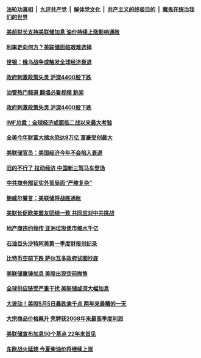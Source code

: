 ####  [法轮功真相](../../../../basic/blob/master/README.md?t=05312231) &nbsp;|&nbsp; [九评共产党](../../../../9ping.md/blob/master/README.md?t=05312231) &nbsp;|&nbsp; [解体党文化](../../../../jtdwh.md/blob/master/README.md?t=05312231)  &nbsp;|&nbsp; [共产主义的终极目的](../../../../gczydzjmd.md/blob/master/README.md?t=05312231) &nbsp;|&nbsp; [魔鬼在统治我们的世界](../../../../mgztzwmdsj.md/blob/master/README.md?t=05312231) 

#### [美前财长支持美联储加息 油价持续上涨影响通胀](../pages/soh7/624329.md?t=05312231) 
#### [利率走向何方？美联储面临艰难选择](../pages/soh7/623753.md?t=05312231) 
#### [世银：俄乌战争或触发全球经济衰退](../pages/soh7/623663.md?t=05312231) 
#### [政府刺激政策失灵 沪深4400股下跌](../pages/soh7/623129.md?t=05312231) 
#### [油管热门频道 翻墙必看视频 新闻](http://45.76.130.85:81/youtube.html?05312231)
#### [政府刺激政策失灵 沪深4400股下跌](../pages/soh7/623129.md?t=05312231) 
#### [IMF总裁：全球经济或面临二战以来最大考验](../pages/soh7/622973.md?t=05312231) 
#### [全美今年财富大缩水恐达9万亿 富豪受创最大](../pages/soh7/622946.md?t=05312231) 
#### [美联储官员：美国经济今年不会陷入衰退](../pages/soh7/622310.md?t=05312231) 
#### [旧的不行了 拉动经济 中国新三驾马车登场](../pages/soh7/622178.md?t=05312231) 
#### [中共商务部证实外贸局面“严峻复杂”](../pages/soh7/622166.md?t=05312231) 
#### [鲍威尔誓言：美联储将战胜通胀](../pages/soh7/621551.md?t=05312231) 
#### [美财长促欧美盟友团结一致 共同应对中共挑战](../pages/soh7/621401.md?t=05312231) 
#### [地产商违约频传 亚洲垃圾债市缩水千亿](../pages/soh7/621191.md?t=05312231) 
#### [石油巨头沙特阿美第一季度财报创纪录](../pages/soh7/620948.md?t=05312231) 
#### [比特币空前下跌 萨尔瓦多政府试图抄底](../pages/soh7/619483.md?t=05312231) 
#### [美联储重锤加息 美股出现空前抛售 ](../pages/soh7/619186.md?t=05312231) 
#### [全球供应链受严重干扰 美联储或须大幅加息 ](../pages/soh7/618673.md?t=05312231) 
#### [大波动！美股5月5日暴跌逾千点 两年来最糟的一天](../pages/soh7/618436.md?t=05312231) 
#### [大宗商品价格飙升 壳牌获2008年来最高季度利润](../pages/soh7/618235.md?t=05312231) 
#### [美联储宣布加息50个基点 22年来首见](../pages/soh7/618106.md?t=05312231) 
#### [东欧战火延烧 今夏柴油价将继续上涨](../pages/soh7/617323.md?t=05312231) 
<img src='http://gfw-breaker.win/goodnews/indexes/soh7.md' width='0px' height='0px'/>
